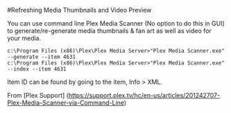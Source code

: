 #Refreshing Media Thumbnails and Video Preview

You can use command line Plex Media Scanner (No option to do this in GUI) to generate/re-generate media thumbnails & fan art as well as video for your media.

```
c:\Program Files (x86)\Plex\Plex Media Server>"Plex Media Scanner.exe" --generate --item 4631
c:\Program Files (x86)\Plex\Plex Media Server>"Plex Media Scanner.exe" --index --item 4631
```

Item ID can be found by going to the item, Info > XML.

From [Plex Support] (https://support.plex.tv/hc/en-us/articles/201242707-Plex-Media-Scanner-via-Command-Line)